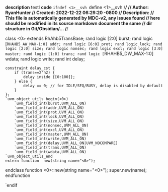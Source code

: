 **description**
testl
**code**
`ifndef <1>__svh
`define <1>__svh
/************************************************************************************/
// Author: RyanHunter
// Created: 2022-12-22 06:29:20 -0800
// Description:
// This file is automatically generated by MDC-v2, any issues found
// here should be modified in its source markdown document the same
// dir structure in Git/Obsidian/...
/************************************************************************************/

class <0> extends RhAhb5TransBase;
	rand logic [2:0] burst;
	rand logic [`RHAHB5_AW_MAX-1:0] addr;
	rand logic [6:0] prot;
	rand logic lock;
	rand logic [2:0] size;
	rand logic nonsec;
	rand logic excl;
	rand logic [3:0] master;
	rand logic [1:0] trans;
	rand logic [`RHAHB5_DW_MAX-1:0] wdata;
	rand logic write;
	rand int delay;
	
	constraint delay_cst {
		if (trans==2'h2) {
			delay inside {[0:100]};
		} else {
			delay == 0; // for IDLE/SEQ/BUSY, delay is disabled by default
		}
	};
	`uvm_object_utils_begin(<0>)
		`uvm_field_int(burst,UVM_ALL_ON)
		`uvm_field_int(addr,UVM_ALL_ON)
		`uvm_field_int(prot,UVM_ALL_ON)
		`uvm_field_int(lock,UVM_ALL_ON)
		`uvm_field_int(size,UVM_ALL_ON)
		`uvm_field_int(nonsec,UVM_ALL_ON)
		`uvm_field_int(excl,UVM_ALL_ON)
		`uvm_field_int(master,UVM_ALL_ON)
		`uvm_field_int(write,UVM_ALL_ON)
		`uvm_field_int(delay,UVM_ALL_ON|UVM_NOCOMPARE)
		`uvm_field_int(trans,UVM_ALL_ON)
		`uvm_field_int(wdata,UVM_ALL_ON)
	`uvm_object_utils_end
	extern function  new(string name="<0>");
endclass
function  <0>::new(string name="<0>");
	super.new(name);
endfunction

`endif
